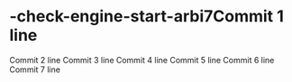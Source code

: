 # -check-engine-start-arbi7Commit 1 line
Commit 2 line
Commit 3 line
Commit 4 line
Commit 5 line
Commit 6 line
Commit 7 line

